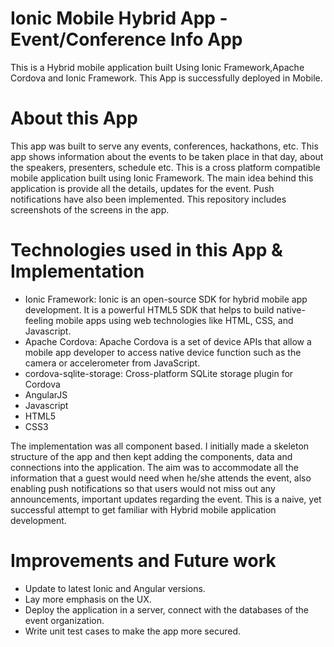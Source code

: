 # Ionic Mobile Hybrid App - Event/Conference Info App
This is a Hybrid mobile application built Using Ionic Framework,Apache Cordova and Ionic Framework.
This App is successfully deployed in Mobile.

# About this App
This app was built to serve any events, conferences, hackathons, etc.
This app shows information about the events to be taken place in that day, about the speakers, presenters, schedule etc.
This is a cross platform compatible mobile application built using Ionic Framework.
The main idea behind this application is provide all the details, updates for the event. Push notifications have also been implemented. This repository includes screenshots of the screens in the app.

# Technologies used in this App & Implementation

- Ionic Framework: Ionic is an open-source SDK for hybrid mobile app development. It is a powerful HTML5 SDK that helps to build native-feeling mobile apps using web technologies like HTML, CSS, and Javascript.
- Apache Cordova: Apache Cordova is a set of device APIs that allow a mobile app developer to access native device function such as the camera or accelerometer from JavaScript.
- cordova-sqlite-storage: Cross-platform SQLite storage plugin for Cordova
- AngularJS
- Javascript
- HTML5
- CSS3

The implementation was all component based. I initially made a skeleton structure of the app and then kept adding the components, data and connections into the application. The aim was to accommodate all the information that a guest would need when he/she attends the event, also enabling push notifications so that users would not miss out any announcements, important updates regarding the event. This is a naive, yet successful attempt to get familiar with Hybrid mobile application development.

# Improvements and Future work

- Update to latest Ionic and Angular versions.
- Lay more emphasis on the UX.
- Deploy the application in a server, connect with the databases of the event organization.
- Write unit test cases to make the app more secured.

